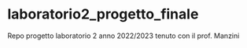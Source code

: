 # laboratorio2_progetto_finale
Repo progetto laboratorio 2 anno 2022/2023 tenuto con il prof. Manzini
